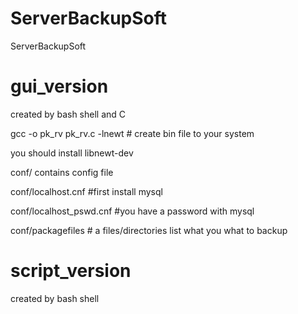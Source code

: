 # ServerBackupSoft
ServerBackupSoft

# gui_version

created by bash shell and C

gcc -o pk_rv pk_rv.c -lnewt  # create bin file to your system

you should install libnewt-dev

conf/ contains config file

conf/localhost.cnf #first install mysql

conf/localhost_pswd.cnf #you have a password with mysql

conf/packagefiles # a files/directories list what you what to backup

# script_version
created by bash shell
